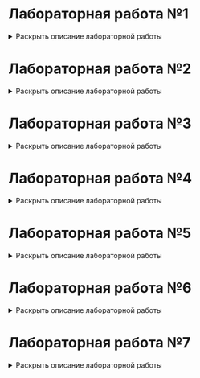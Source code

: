 # Лабораторная работа №1
<details>
  <summary>Раскрыть описание лабораторной работы</summary>

## Алгоритмы построения отрезков

### Цель работы:
Целью данной лабораторной работы является разработка элементарного графического редактора, который реализует алгоритмы построения отрезков. В частности, будут использованы три известных алгоритма: Цифровой дифференциальный анализатор (ЦДА), целочисленный алгоритм Брезенхема и алгоритм Ву. Программа должна позволять выбирать метод генерации отрезков через панель инструментов, а также отображать отладочную информацию о процессе построения отрезка.

### Задание:
Разработать элементарный графический редактор, реализующий построение отрезков с помощью алгоритма ЦДА, целочисленного алгоритма Брезенхема и алгоритма Ву. Вызов способа генерации отрезка задается из пункта меню и доступно через панель инструментов «Отрезки». В редакторе кроме режима генерации отрезков в пользовательском окне должен быть предусмотрен отладочный режим, где отображается пошаговое решение на дискретной сетке.


### Основные теоретические сведения:

1. **Алгоритм ЦДА (DDA - Digital Differential Analyzer):**
   Этот алгоритм представляет собой метод, основанный на непрерывном увеличении значений координат точек, через которые проходит отрезок. Основная идея заключается в вычислении приращений по осям X и Y, и поочередном отрисовывании точек, пока не будет достигнута конечная точка.

2. **Алгоритм Брезенхема (Bresenham's Algorithm):**
   Это целочисленный алгоритм, который позволяет точно и быстро вычислять координаты точек, лежащих на отрезке. Он использует решение задачи, минимизируя ошибки округления, что позволяет существенно повысить производительность. Отличается от алгоритма ЦДА тем, что не использует деления, что делает его более быстрым.

3. **Алгоритм Ву (Wu's Algorithm):**
   Алгоритм Ву использует концепцию сглаживания отрезков для более качественного отображения линий на экране, управляя интенсивностью каждого пикселя на основе его положения относительно отрезка. Этот алгоритм применяет антиподиальные вычисления и используется для получения более плавных и эстетичных линий, с возможностью регулирования прозрачности.

---

## Скриншоты программы

### Основное окно программы:
Это окно является основным интерфейсом редактора. Оно содержит рабочую область, где можно создавать отрезки, а также меню для выбора алгоритма и инструментов.

![Screenshot from 2025-01-29 17-46-29](https://github.com/user-attachments/assets/e31cbd6d-1e60-466a-b38c-077cfbad2bce)

### Экран выбора метода рисования отрезков:
На этом экране пользователь выбирает один из доступных методов рисования отрезков, таких как алгоритм ЦДА, Брезенхема или Ву.

![Screenshot from 2025-01-29 17-46-16](https://github.com/user-attachments/assets/7fe20259-a784-4745-86d6-c81a916e70fc)

### Окно отладочного режима:
В этом режиме отображается пошаговое решение на дискретной сетке, что позволяет пользователю проследить процесс построения отрезка на каждом шаге.

![Screenshot from 2025-01-29 17-51-38](https://github.com/user-attachments/assets/68f0b993-706f-4c95-af1d-65916ccfb4a5)


### Листинг кода:

#### Метод DDA (Цифровой дифференциальный анализатор):
```python
def dda_algorithm(x1, y1, x2, y2):
    points = []
    dx = x2 - x1
    dy = y2 - y1
    steps = max(abs(dx), abs(dy))
    x_increment = dx / steps
    y_increment = dy / steps

    x, y = x1, y1
    for step in range(steps + 1):
        points.append(Point(round(x), round(y), debug=debug_info))
        x += x_increment
        y += y_increment

    return points
```

#### Метод Bresenham (Алгоритм Брезенхема):
```python
def bresenham_algorithm(x1, y1, x2, y2):
    points = []
    dx = abs(x2 - x1)
    dy = abs(y2 - y1)
    sx = 1 if x1 < x2 else -1
    sy = 1 if y1 < y2 else -1
    err = dx - dy

    while True:
        points.append(Point(x1, y1, debug=debug_info))
        if x1 == x2 and y1 == y2:
            break
        e2 = 2 * err
        if e2 > -dy:
            err -= dy
            x1 += sx
        if e2 < dx:
            err += dx
            y1 += sy

    return points
```

#### Метод Wu (Алгоритм Ву):
```python
import math

def wu_algorithm(x1, y1, x2, y2) -> list[Point]:
    points = []

    def plot(x, y, intensity, debug=None):
        intensity = max(0, min(1, intensity))
        r = g = b = int(255 * (1 - intensity))
        points.append(Point(x, y, (r, g, b), debug=debug))

    def fpart(x):
        return x - math.floor(x)

    def rfpart(x):
        return 1 - fpart(x)

    steep = abs(y2 - y1) > abs(x2 - x1)

    if steep:
        x1, y1 = y1, x1
        x2, y2 = y2, x2

    if x1 > x2:
        x1, x2 = x2, x1
        y1, y2 = y2, y1

    dx = x2 - x1
    dy = y2 - y1
    gradient = dy / dx if dx != 0 else 1

    xend = round(x1)
    yend = y1 + gradient * (xend - x1)
    xgap = rfpart(x1 + 0.5)
    xpxl1 = xend
    ypxl1 = math.floor(yend)

    if steep:
        plot(ypxl1, xpxl1, rfpart(yend) * xgap, debug_info)
        plot(ypxl1 + 1, xpxl1, fpart(yend) * xgap, debug_info)
    else:
        plot(xpxl1, ypxl1, rfpart(yend) * xgap, debug_info)
        plot(xpxl1, ypxl1 + 1, fpart(yend) * xgap, debug_info)

    intery = yend + gradient

    # Вторая точка
    xend = round(x2)
    yend = y2 + gradient * (xend - x2)
    xgap = fpart(x2 + 0.5)
    xpxl2 = xend
    ypxl2 = math.floor(yend)

    if steep:
        plot(ypxl2, xpxl2, rfpart(yend) * xgap, debug_info)
        plot(ypxl2 + 1, xpxl2, fpart(yend) * xgap, debug_info)
    else:
        plot(xpxl2, ypxl2, rfpart(yend) * xgap, debug_info)
        plot(xpxl2, ypxl2 + 1, fpart(yend) * xgap, debug_info)

    if steep:
        for x in range(xpxl1 + 1, xpxl2):
            plot(math.floor(intery), x, rfpart(intery), debug_info)
            plot(math.floor(intery) + 1, x, fpart(intery), debug_info)
            intery += gradient
    else:
        for x in range(xpxl1 + 1, xpxl2):
            plot(x, math.floor(intery), rfpart(intery), debug_info)
            plot(x, math.floor(intery) + 1, fpart(intery), debug_info)
            intery += gradient

    return points
```

### Класс Point:

```python
class Point:
    def __init__(self, x, y, color: Iterable[int] = BLACK, debug: dict | None = None):
        self.x = x
        self.y = y
        self.color = tuple(color)
        self.debug: dict | None = debug

    def __iter__(self):
        return iter((self.x, self.y, self.color))

    def __str__(self):
        return f"({self.x}, {self.y})"
```

### Вывод:
В результате работы над лабораторной работой был разработан графический редактор, который позволяет строить отрезки с использованием различных алгоритмов (ЦДА, Брезенхем, Ву). Алгоритмы обеспечивают точное отображение отрезков на экране и позволяют эффективно рисовать линии с различными характеристиками. Отладочный режим программы помогает наблюдать за шагами алгоритмов и предоставляет подробную информацию о процессе генерации отрезков.


Вот дополненный текст с исправленными ошибками и добавленными недостающими частями:  

</details>

# Лабораторная работа №2  
<details>  
  <summary>Раскрыть описание лабораторной работы</summary>  

## Алгоритмы построения линий второго порядка  

### Цель работы:  
Изучить алгоритмы построения линий второго порядка, такие как окружность, эллипс, гипербола и парабола. Реализовать их программно с использованием алгоритма Брезенхема и исследовать особенности их дискретизации.  

### Задание:  
Разработать элементарный графический редактор, реализующий построение линий второго порядка: окружности, эллипса, гиперболы и параболы.  

Функциональные требования:  
- Выбор типа кривой должен осуществляться через меню и панель инструментов «Линии второго порядка».  
- Реализация генерации линий второго порядка в пользовательском окне.  
- Возможность переключения в отладочный режим, в котором отображается пошаговое построение на дискретной сетке.  
- Возможность изменения параметров кривых (например, радиус окружности, оси эллипса и т. д.).  

### Основные теоретические сведения:  

1. **Алгоритм Брезенхема для рисования окружности:**  
   Метод Брезенхема позволяет рисовать окружность, используя целочисленные вычисления. Алгоритм основан на симметрии окружности, что позволяет эффективно заполнять все октанты, используя минимальное количество вычислений.  

2. **Алгоритм Брезенхема для рисования эллипса:**  
   Расширение алгоритма Брезенхема для эллипсов основано на разделении построения на две части:  
   - Область, где преобладает изменение координаты \(x\).  
   - Область, где преобладает изменение координаты \(y\).  
   Это позволяет минимизировать ошибки округления и улучшить точность отображения эллиптической формы.  

3. **Алгоритм Брезенхема для рисования параболы:**  
   Построение параболы основано на использовании пошагового прироста координат с минимальным накоплением ошибок. Основной принцип заключается в том, что прирост \(y\) меняется линейно, а прирост \(x\) — квадратично.  

4. **Алгоритм Брезенхема для рисования гиперболы:**  
   Алгоритм Брезенхема для гипербол строится аналогично эллипсу, но с учетом разницы знаков в уравнении гиперболы. Он позволяет строить дискретное приближение гиперболических ветвей с высокой точностью.  

## Скриншоты программы

![image](https://github.com/user-attachments/assets/88b243f5-d94a-4530-b94b-b1091bd22bd9)

### Листинг кода:

#### Рисование окружности:
```python
def bresenham_circle(x0, y0, radius):
    x, y = 0, radius
    d = 3 - 2 * radius
    points = []

    def plot_circle_points(cx, cy, x, y, d=None):
        points.extend([
            Point(cx + x, cy + y, debug_info), Point(cx - x, cy + y, debug_info),
            Point(cx + x, cy - y, debug_info), Point(cx - x, cy - y, debug_info),
            Point(cx + y, cy + x, debug_info), Point(cx - y, cy + x, debug_info),
            Point(cx + y, cy - x, debug_info), Point(cx - y, cy - x, debug_info),
        ])

    plot_circle_points(x0, y0, x, y, d)

    while x < y:
        if d < 0:
            d += 4 * x + 6
        else:
            d += 4 * (x - y) + 10
            y -= 1
        x += 1
        plot_circle_points(x0, y0, x, y, d)

    return points
```

#### Рисование эллипса:
```python
def bresenham_ellipse(x0, y0, rx, ry):
    points = []

    def plot_ellipse_points(cx, cy, x, y, d=None, string=None):
        points.extend([
            Point(cx + x, cy + y, debug_info), Point(cx - x, cy + y, debug_info),
            Point(cx + x, cy - y, debug_info), Point(cx - x, cy - y, debug_info)
        ])

    x, y = 0, ry
    rx2, ry2 = rx ** 2, ry ** 2
    tworx2, twory2 = 2 * rx2, 2 * ry2
    px, py = 0, tworx2 * y

    # Region 1
    d1 = ry2 - (rx2 * ry) + (0.25 * rx2)
    while px < py:
        plot_ellipse_points(x0, y0, x, y, d1, "< 0")
        x += 1
        px += twory2
        if d1 < 0:
            d1 += ry2 + px
        else:
            y -= 1
            py -= tworx2
            d1 += ry2 + px - py

    # Region 2
    d2 = (ry2 * (x + 0.5) ** 2) + (rx2 * (y - 1) ** 2) - (rx2 * ry2)
    while y >= 0:
        plot_ellipse_points(x0, y0, x, y, d2, "> 0")
        y -= 1
        py -= tworx2
        if d2 > 0:
            d2 += rx2 - py
        else:
            x += 1
            px += twory2
            d2 += rx2 - py + px

    return points
```

#### Рисование параболы:
```python
def bresenham_parabola(x0, y0, a, b, c, x_limit, y_limit):
    points = []

    div = 0.5 / a
    x, y = 0, 0
    d_pre = 0.5 - a
    d_post = 1 - a * math.ceil(div) - 0.25 * a

    while x + x0 <= x_limit and y + y0 <= y_limit:
        points.append(Point(x + x0, y + y0, debug_info))
        points.append(Point(-x + x0, y + y0, debug_info))

        if x < div:
            tmp = -2 * a * x - 3 * a
            x += 1
            if d_pre < 0:
                y += 1
                d_pre += tmp + 1
            else:
                d_pre += tmp
        else:
            tmp = -2 * a * x - 2 * a + 1
            y += 1
            if d_post >= 0:
                x += 1
                d_post += tmp
            else:
                d_post += 1

    return points
```

#### Рисование гиперболы:
```python
def bresenham_hyperbola(x0, y0, a, b, x_limit):
    points = []
    x = abs(a)
    y = 0
    a **= 2
    b **= 2
    d = b * (2 * x + 1) - a
    bx = x

    while x - bx <= x_limit:
        f1 = (d <= 0) or (2 * d - b * (2 * x + 1) <= 0)
        f2 = (d <= 0) or (2 * d - a * (2 * y + 1) > 0)

        points.append(Point(x0 - x, y0 - y, debug_info))
        points.append(Point(x0 + x, y0 + y, debug_info))
        points.append(Point(x0 + x, y0 - y, debug_info))
        points.append(Point(x0 - x, y0 + y, debug_info))

        x = x + 1 if f1 else x
        y = y + 1 if f2 else y

        d = d + b * (2 * x + 1) if f1 else d
        d = d - a * (2 * y - 1) if f2 else d

    return points
```

### Выводы:  
В ходе лабораторной работы студенты изучат основные алгоритмы построения кривых второго порядка, проанализируют их эффективность и особенности, а также реализуют графический редактор с возможностью визуализации процесса построения.  

</details>

# Лабораторная работа №3
<details>  
  <summary>Раскрыть описание лабораторной работы</summary>  

## Алгоритмы построения линий второго порядка

### Цель работы
Разработать элементарный графический редактор, реализующий построение параметрических кривых, используя форму Эрмита, форму Безье и B-сплайн.

### Задание
Создать графический редактор с возможностью выбора метода построения кривых через меню и панель инструментов "Кривые". Обеспечить режим корректировки опорных точек и состыковки сегментов. Включить в программу базовые функции матричных вычислений.

### Основные теоретические сведения
- **Кривая Эрмита** – метод построения кривых, использующий начальные и конечные точки, а также касательные в этих точках.
- **Кривая Безье** – параметрическая кривая, определяемая опорными точками, с использованием полиномиальных функций.
- **B-сплайн** – гибкий метод построения кривых, который позволяет более плавно контролировать форму кривой за счет весовых коэффициентов.

## Скриншоты программы
![image](https://github.com/user-attachments/assets/a733a317-94b2-49ec-b096-87aa0ffdb5b6)


## Листинг кода

#### Рисование методом Эрмита:
```python
def hermite_curve(points: tuple) -> list[Point]:
    p1, vend1, p4, vend4 = points

    r1 = (vend1[0] - p1[0], vend1[1] - p1[1])
    r4 = (vend4[0] - p4[0], vend4[1] - p4[1])

    P1 = np.array(p1)
    P4 = np.array(p4)
    R1 = np.array(r1)
    R4 = np.array(r4)

    hermite_matrix = np.array([
        [2, -2, 1, 1],
        [-3, 3, -2, -1],
        [0, 0, 1, 0],
        [1, 0, 0, 0]
    ])

    parameter_matrix = np.array([P1, P4, R1, R4])

    coefficients = np.dot(hermite_matrix, parameter_matrix)

    curve_points = []
    for t in np.linspace(0, 1, 1000):
        T = np.array([t**3, t**2, t, 1])
        x, y = np.dot(T, coefficients)
        point = Point(round(x), round(y))
        if point not in curve_points:
            matrix_dict = {
                "t3": f"{t ** 3:.3f}",
                "t2": f"{t ** 2:.3f}",
                "t1": f"{t:.3f}",
                "1": "1",
                "": "*",
            }
            max_len = max(len(str(int(coefficients[i, 0]))) for i in range(coefficients.shape[0]))
            for i in range(coefficients.shape[0]):
                matrix_dict[str(int(coefficients[i, 0])).zfill(max_len)] = str(int(coefficients[i, 1])).zfill(max_len)
            point.debug = matrix_dict
            curve_points.append(point)

    return curve_points
```

#### Рисование методом Безье:
```python
def bezier_curve(control_points: list[tuple[int, int]], num_points: int = 1000) -> list[Point]:
    n = len(control_points) - 1
    points = []
    for i in range(num_points):
        t = i / (num_points - 1)
        x, y = 0, 0
        for j, point in enumerate(control_points):
            point_x, point_y = point
            binom = 1
            for k in range(1, j + 1):
                binom *= (n - k + 1) / k
            x += binom * (1 - t)**(n - j) * t**j * point_x
            y += binom * (1 - t)**(n - j) * t**j * point_y
        p = Point(round(x), round(y))
        if p not in points:
            p.debug = {
                "t": f"{t:.3f}",
                "x": f"{p.x:.3f}",
                "y": f"{p.y:.3f}",
            }
            points.append(p)
    return points
```

#### Рисование методом B-сплайнов:
```python
def b_spline(control_points: list[tuple[int, int]], degree: int = 3, num_points: int = 1000) -> list[Point]:
    n = len(control_points) - 1
    m = n + degree + 1

    knots = [0] * (degree + 1) + list(range(1, m - 2 * degree)) + [m - 2 * degree] * (degree + 1)

    def basis_function(i, k, t):
        if k == 0:
            return 1 if knots[i] <= t < knots[i + 1] else 0
        c1 = (t - knots[i]) / (knots[i + k] - knots[i]) * basis_function(i, k - 1, t) if knots[i + k] != knots[i] else 0
        c2 = (knots[i + k + 1] - t) / (knots[i + k + 1] - knots[i + 1]) * basis_function(i + 1, k - 1, t) if knots[i + k + 1] != knots[i + 1] else 0
        return c1 + c2

    points = []
    for i in range(num_points):
        t = knots[degree] + (knots[-degree - 1] - knots[degree]) * i / (num_points - 1)
        x, y = 0, 0
        for j in range(n + 1):
            b = basis_function(j, degree, t)
            point_x, point_y = control_points[j]
            x += point_x * b
            y += point_y * b
        p = Point(round(x), round(y))
        if p not in points and p != Point(0, 0):
            p.debug = {
                "t": f"{t:.3f}",
                "x": f"{p.x:.3f}",
                "y": f"{p.y:.3f}",
            }
            points.append(p)

    return points[1:]
```

## Выводы
Разработанный графический редактор успешно реализует построение параметрических кривых Эрмита, Безье и B-сплайнов. Добавлена возможность корректировки опорных точек и состыковки сегментов. Реализованы базовые функции матричных вычислений для работы с кривыми.



</details>

# Лабораторная работа №4
<details>  
  <summary>Раскрыть описание лабораторной работы</summary>  

## Алгоритм
Разработка базового графического редактора с возможностью выполнения различных геометрических преобразований на трехмерных объектах с использованием матричных операций.

## Цель работы
Целью данной лабораторной работы является изучение методов представления и преобразования трехмерных объектов в графическом редакторе. 

## Задание
Разработать графическую программу, выполняющую следующие геометрические преобразования над трехмерным объектом: перемещение, поворот, скалирование, отображение, перспектива. В программе должно быть предусмотрено считывание координат 3D объекта из текстового файла, обработка клавиатуры и выполнение геометрических преобразований в зависимости от нажатых клавиш. Все преобразования следует производить с использованием матричного аппарата и представления координат в однородных координатах.

## Основные теоретические сведения
- Однородные координаты — это система координат, которая позволяет выполнять преобразования, такие как перемещение, поворот и масштабирование, с использованием матриц.
- Матрицы преобразования — это инструменты, используемые для осуществления различных геометрических изменений объектов в пространстве.

## Скриншоты программы
![image](https://github.com/user-attachments/assets/e4c384c0-d05a-4d33-a2a1-39856e36ffa2)


## Листинг кода

### Матрицы преобразования
```python
#перемещение
def translation_matrix(self, tx, ty, tz):
    return np.array([
        [1, 0, 0, tx],
        [0, 1, 0, ty],
        [0, 0, 1, tz],
        [0, 0, 0, 1]
    ])

#изменение размера
def scale_matrix(self, sx, sy, sz):
    return np.array([
        [sx, 0, 0, 0],
        [0, sy, 0, 0],
        [0, 0, sz, 0],
        [0, 0, 0, 1]
    ])

#поворот по y
def rotation_matrix_y(self, angle):
    c, s = np.cos(angle), np.sin(angle)
    return np.array([
        [1, 0, 0, 0],
        [0, c, -s, 0],
        [0, s, c, 0],
        [0, 0, 0, 1]
    ])

#поворот по z
def rotation_matrix_z(self, angle):
    c, s = np.cos(angle), np.sin(angle)
    return np.array([
        [c, 0, s, 0],
        [0, 1, 0, 0],
        [-s, 0, c, 0],
        [0, 0, 0, 1]
    ])

#поворот по x
def rotation_matrix_x(self, angle):
    c, s = np.cos(angle), np.sin(angle)
    return np.array([
        [c, -s, 0, 0],
        [s, c, 0, 0],
        [0, 0, 1, 0],
        [0, 0, 0, 1]
    ])

#изменение перспективы
def perspective_matrix(self, d):
    return np.array([
        [1, 0, 0, 0],
        [0, 1, 0, 0],
        [0, 0, 1, 0],
        [0, 0, -1 / d, 1]
    ])
```


## Выводы
В процессе выполнения лабораторной работы были изучены основные методы графической визуализации и трансформации трехмерных объектов. Практическая реализация графического редактора на основе матричных преобразований предоставила ценные навыки в области компьютерной графики и геометрии. Основное внимание было уделено использованию однородных координат и их преобразованию, что является ключевым для работы с трехмерной графикой.

</details>

# Лабораторная работа №5

<details>  
  <summary>Раскрыть описание лабораторной работы</summary>  

## Цель работы
Целью данной лабораторной работы является разработка элементарного графического редактора, который позволяет выполнять геометрические преобразования на полигонах, проверять их на выпуклость, находить внутренние нормали, строить выпуклые оболочки различными методами, а также определять точки пересечения отрезков и принадлежность точек полигонам.

## Задание
Разработать элементарный графический редактор, реализующий построение полигонов. Реализованная программа должна уметь проверять полигон на выпуклость, находить его внутренние нормали. Программа должна выполнять построение выпуклых оболочек методом обхода Грэхема и методом Джарвиса. Выбор метода задается из пункта меню и должен быть доступен через панель инструментов «Построение полигонов». Графический редактор должен позволять рисовать линии первого порядка (лабораторная работа №1) и определять точки пересечения отрезка со стороной полигона, также программа должна определять принадлежность введенной точки полигону.

## Основные теоретические сведения
Для проверки полигона на выпуклость используется алгоритм, основанный на определении направления поворота для каждой тройки последовательных вершин полигона. Если все тройки вершин имеют одинаковое направление поворота, то полигон является выпуклым.

Для построения выпуклых оболочек используются два метода:
- **Метод обхода Грэхема**: алгоритм, который строит выпуклую оболочку, обходя точки в порядке увеличения угла относительно начальной точки.
- **Метод Джарвиса**: алгоритм, который строит выпуклую оболочку, последовательно находя точки с наименьшим углом относительно предыдущей точки.

Для определения принадлежности точки полигону используется алгоритм, основанный на подсчете количества пересечений луча, исходящего из точки, с границами полигона. Если количество пересечений нечетное, то точка находится внутри полигона.

## Скриншоты программы
![image](https://github.com/user-attachments/assets/bdd5485a-01be-4527-8466-db0117f3eed9)


## Листинг кода

### Проверка принадлежности точки полигону
```python
def point_in_polygon(self, x, y):
    inside = False
    for point1, point2 in self:
        x1, y1, _ = point1
        x2, y2, _ = point2
        if y > min(y1, y2):
            if y <= max(y1, y2):
                if x <= max(x1, x2):
                    if y1 != y2:
                        xinters = (y - y1) * (x2 - x1) / (y2 - y1) + x1
                    if y1 == y2 or x <= xinters:
                        inside = not inside
    return inside
```

### Определение пересечения отрезка с полигоном
```python
def line_polygon_intersection(self, line_start: Point, line_end: Point):
    intersections = []
    for point1, point2 in self:
        intersection = line_intersection(line_start, line_end, point1, point2)
        if intersection:
            intersections.append(intersection)
    return intersections
```

### Проверка полигона на выпуклость
```python
def is_convex(self) -> bool:
    if len(self.points) < 3:
        raise Exception("Полигон должен иметь хотя бы 3 вершины.")

    n = len(self.points)
    if n == 3:
        return True

    sign = 0
    for i in range(n):
        a = self.points[i]
        b = self.points[(i + 1) % n]
        c = self.points[(i + 2) % n]
        cp = cross_product(a, b, c)
        if cp == 0:
            continue
        if sign == 0:
            sign = 1 if cp > 0 else -1
        elif (cp > 0 and sign == -1) or (cp < 0 and sign == 1):
            return False
    return True
```

### Построение выпуклой оболочки методом Джарвиса
```python
def jarvis_convex_hull(points: list[(int, int)]) -> list[Point]:
    n = len(points)
    if n < 3:
        return points

    hull = []
    l = min(range(n), key=lambda i: points[i][0])
    p = l
    while True:
        hull.append(Point(*points[p]))
        q = (p + 1) % n
        for i in range(n):
            if i == p:
                continue
            val = (points[i][1] - points[p][1]) * (points[q][0] - points[p][0]) - (points[q][1] - points[p][1]) * (points[i][0] - points[p][0])
            if val < 0:
                q = i
        p = q
        if p == l:
            break
    return hull
```

### Построение выпуклой оболочки методом Грэхема
```python
def graham_convex_hull(points: list[(int, int)]):
    points = sorted([Point(*point) for point in points], key=lambda point: (point.x, point.y))
    lower = []
    for p in points:
        while len(lower) >= 2 and cross_product(lower[-2], lower[-1], p) <= 0:
            lower.pop()
        lower.append(Point(*p))
    upper = []
    for p in reversed(points):
        while len(upper) >= 2 and cross_product(upper[-2], upper[-1], p) <= 0:
            upper.pop()
        upper.append(Point(*p))
    return lower[:-1] + upper[:-1]
```

## Выводы
В ходе выполнения лабораторной работы был разработан элементарный графический редактор, который позволяет выполнять различные геометрические преобразования на полигонах. Программа успешно проверяет полигоны на выпуклость, находит внутренние нормали, строит выпуклые оболочки методами Грэхема и Джарвиса, а также определяет точки пересечения отрезков и принадлежность точек полигонам. Реализованные алгоритмы работают корректно и позволяют эффективно решать поставленные задачи.

</details>

# Лабораторная работа №6

<details>  
  <summary>Раскрыть описание лабораторной работы</summary>

## Цель работы
Целью данной лабораторной работы является разработка элементарного графического редактора, который позволяет выполнять построение полигонов и их заполнение с использованием различных алгоритмов растровой развертки и заполнения с затравкой. Программа должна поддерживать режим отладки для визуализации пошагового выполнения алгоритмов.

## Задание
Разработать элементарный графический редактор, реализующий построение полигонов и их заполнение, используя:
1. **Алгоритм растровой развертки с упорядоченным списком ребер**.
2. **Алгоритм растровой развертки с использованием списка активных ребер**.
3. **Простой алгоритм заполнения с затравкой**.
4. **Построчный алгоритм заполнения с затравкой**.

Выбор алгоритма должен задаваться из пункта меню и быть доступен через панель инструментов «Алгоритмы заполнения полигонов». В редакторе должен быть предусмотрен режим отладки, где отображается пошаговое решение.

## Основные теоретические сведения
### Алгоритмы заполнения полигонов
1. **Алгоритм растровой развертки с упорядоченным списком ребер**:
   - Ребра полигона сортируются по координате Y.
   - Для каждой строки растра определяются пересечения с ребрами и заполняются пиксели между точками пересечения.

2. **Алгоритм растровой развертки с использованием списка активных ребер**:
   - Поддерживается список активных ребер (AEL), которые пересекают текущую строку растра.
   - Для каждой строки растра обновляется AEL, и заполняются пиксели между точками пересечения.

3. **Простой алгоритм заполнения с затравкой**:
   - Начиная с заданной точки (затравки), заполняются все соседние пиксели, пока не встретится граница полигона.

4. **Построчный алгоритм заполнения с затравкой**:
   - Заполнение происходит построчно, начиная с затравки. Для каждой строки определяются границы заполнения, что позволяет уменьшить количество рекурсивных вызовов.

### Режим отладки
Режим отладки позволяет визуализировать пошаговое выполнение алгоритмов, что помогает понять их работу и выявить возможные ошибки.

## Скриншоты программы
![image](https://github.com/user-attachments/assets/b5ef5245-6331-4c95-85fa-e2e5e793d1d7)


## Листинг кода

### Алгоритм растровой развертки с упорядоченным списком ребер
```python
def scanline_fill(self, fill_color=BLUE):
    min_y = min(point.y for point in self.points)
    max_y = max(point.y for point in self.points)
    filled_points = []

    for y in range(min_y, max_y + 1):
        intersections = []
        for point1, point2 in zip(self.points, self.points[1:] + [self.points[0]]):  # Обход по ребрам
            x1, y1 = point1.x, point1.y
            x2, y2 = point2.x, point2.y

            if y1 == y2:
                continue

            if min(y1, y2) <= y < max(y1, y2):
                x = x1 + (y - y1) * (x2 - x1) / (y2 - y1)
                intersections.append(x)

        intersections.sort()

        for i in range(0, len(intersections) - 1, 2):
            x_start = round(intersections[i])
            x_end = round(intersections[i + 1])

            for x in range(x_start, x_end + 1):
                filled_points.append(Point(x, y, color=fill_color))

    return filled_points
```

### Алгоритм растровой развертки с использованием списка активных ребер
```python
def active_edge_fill(self, fill_color=RED):
    min_y = min(point.y for point in self.points)
    max_y = max(point.y for point in self.points)
    filled_points = []

    edges = []
    for point1, point2 in self:
        if point1.y != point2.y:
            edges.append((point1, point2))

    edges.sort(key=lambda edge: min(edge[0].y, edge[1].y))

    ael = []
    current_y = min_y

    while current_y <= max_y:
        for edge in edges:
            if min(edge[0].y, edge[1].y) == current_y:
                ael.append(edge)

        ael = [edge for edge in ael if max(edge[0].y, edge[1].y) > current_y]

        ael.sort(key=lambda edge: edge[0].x + (current_y - edge[0].y) * (edge[1].x - edge[0].x) / (edge[1].y - edge[0].y))

        for i in range(0, len(ael), 2):
            x_start = int(ael[i][0].x + (current_y - ael[i][0].y) * (ael[i][1].x - ael[i][0].x) / (ael[i][1].y - ael[i][0].y))
            x_end = int(ael[i + 1][0].x + (current_y - ael[i + 1][0].y) * (ael[i + 1][1].x - ael[i + 1][0].x) / (ael[i + 1][1].y - ael[i + 1][0].y))
            for x in range(x_start, x_end + 1):
                debug_info = {
                    "current_y": current_y,
                    "x_start": x_start,
                    "x_end": x_end,
                }
                filled_points.append(Point(x, current_y, debug=debug_info, color=fill_color))

        current_y += 1

    return filled_points
```

### Простой алгоритм заполнения с затравкой
```python
def flood_fill(self, start_x, start_y, fill_color=GREEN):
    filled_points = []
    filled = set()
    stack = [(start_x, start_y)]

    while stack:
        x, y = stack.pop()
        if (x, y) not in filled and self.point_in_polygon(x, y):
            debug_info = {
                "in_poly?": self.point_in_polygon(x, y),
                "x": x,
                "y": y,
            }
            filled_points.append(Point(x, y, color=GREEN, debug=debug_info))
            filled.add((x, y))
            stack.append((x + 1, y))
            stack.append((x - 1, y))
            stack.append((x, y + 1))
            stack.append((x, y - 1))

    return filled_points
```

### Построчный алгоритм заполнения с затравкой
```python
def scanline_flood_fill(self, start_x, start_y, width, height, fill_color=YELLOW):
    filled_points = []
    filled = set()
    stack = [(start_x, start_y)]

    while stack:
        x, y = stack.pop()
        if (x, y) not in filled and self.point_in_polygon(x, y):
            left = x
            while left >= 0 and (left, y) not in filled and self.point_in_polygon(left, y):
                debug_info = {
                    "x=left": left,
                    "y": y,
                }
                filled_points.append(Point(left, y, color=fill_color, debug=debug_info))
                filled.add((left, y))
                left -= 1
            right = x + 1
            while right < width and (right, y) not in filled and self.point_in_polygon(right, y):
                debug_info = {
                    "x=right": right,
                    "y": y,
                }
                filled_points.append(Point(right, y, color=fill_color, debug=debug_info))
                filled.add((right, y))
                right += 1
            for i in range(left + 1, right):
                if y + 1 < height and (i, y + 1) not in filled and self.point_in_polygon(i, y + 1):
                    stack.append((i, y + 1))
                if y - 1 >= 0 and (i, y - 1) not in filled and self.point_in_polygon(i, y - 1):
                    stack.append((i, y - 1))

    return filled_points
```

## Выводы
В ходе выполнения лабораторной работы был разработан элементарный графический редактор, который позволяет выполнять построение полигонов и их заполнение с использованием различных алгоритмов растровой развертки и заполнения с затравкой. Программа поддерживает режим отладки, что позволяет визуализировать пошаговое выполнение алгоритмов. Реализованные алгоритмы работают корректно и позволяют эффективно решать поставленные задачи.

</details>


# Лабораторная работа №7

<details>  
  <summary>Раскрыть описание лабораторной работы</summary>

## Цель работы
Целью данной лабораторной работы является разработка графической программы, которая выполняет триангуляцию Делоне и строит диаграмму Вороного по заданному набору точек. Это позволит изучить основы вычислительной геометрии и применение этих методов в практических задачах.

## Задание
Разработать графическую программу, выполняющую триангуляцию Делоне и построение диаграммы Вороного по заданному набору точек.

## Основные теоретические сведения
### Триангуляция Делоне
Триангуляция Делоне — это разбиение множества точек на плоскости на треугольники таким образом, что ни одна точка не попадает внутрь описанной окружности любого треугольника. Это обеспечивает максимальную равномерность треугольников и минимизирует "острые" углы.

### Диаграмма Вороного
Диаграмма Вороного — это разбиение плоскости на области (ячейки), где каждая ячейка соответствует одной точке из заданного множества. Все точки внутри ячейки ближе к соответствующей точке, чем к любой другой точке из множества.

## Скриншоты программы
![image](https://github.com/user-attachments/assets/ce203981-4248-4a1a-9c8d-3792244c13df)


## Листинг кода

### Алгоритм
```python
    def build_voronoi(self):
        points = np.array([[x / self.width, y / self.height] for x, y in self.voronoi_points])

        triang = tri.Triangulation(points[:, 0], points[:, 1])
        circumcenters = np.zeros((len(triang.triangles), 2))
        for i, t in enumerate(triang.triangles):
            pts = points[t]
            A = np.column_stack((pts, np.ones(3)))
            b = np.sum(pts ** 2, axis=1)
            circumcenters[i] = np.linalg.solve(A, b)[:2] / 2

        voronoi_edges = []
        infinite_edges = []

        window = (0, 0, 1, 1)

        for i, t in enumerate(triang.triangles):
            for j in range(3):
                neighbor = triang.neighbors[i][j]
                if neighbor != -1:
                    c1, c2 = circumcenters[i], circumcenters[neighbor]
                    voronoi_edges.append((c1, c2))
                else:
                    p1, p2 = points[t[j]], points[t[(j + 1) % 3]]
                    midpoint = (p1 + p2) / 2
                    direction = midpoint - circumcenters[i]
                    alt_direction = direction * -1
                    direction /= np.linalg.norm(direction)
                    alt_direction /= np.linalg.norm(alt_direction)
                    far_point = circumcenters[i] + direction * 2  # Extend outward
                    alt_far_point = circumcenters[i] + alt_direction * 2  # Extend outward
                    correct_edge = choose_correct_infinite_edge(
                        [(circumcenters[i], far_point), (circumcenters[i], alt_far_point)], circumcenters[i], window)
                    (x1, y1), (x2, y2) = correct_edge
                    if (0 < x1 < 1) and (0 < y1 < 1):
                        infinite_edges.append(correct_edge)
        self.clear()
        for c1, c2 in voronoi_edges:
            self.canvas.create_line(c1[0] * self.width, c1[1] * self.height,
                                    c2[0] * self.width, c2[1] * self.height,
                                    fill="blue", width=2)

        for c1, c2 in infinite_edges:
            self.canvas.create_line(c1[0] * self.width, c1[1] * self.height,
                                    c2[0] * self.width, c2[1] * self.height,
                                    fill="blue", width=2, dash=(4, 2))

        for x, y in points:
            self.canvas.create_oval(x * self.width - 3, y * self.height - 3,
                                    x * self.width + 3, y * self.height + 3,
                                    fill="red", outline="red")

        self.voronoi_points.clear()
```

## Выводы
В ходе выполнения лабораторной работы была разработана программа, которая успешно выполняет триангуляцию Делоне и строит диаграмму Вороного для заданного набора точек. Это позволило на практике изучить и применить методы вычислительной геометрии, что является важным навыком для решения задач, связанных с анализом и визуализацией данных.

</details>
